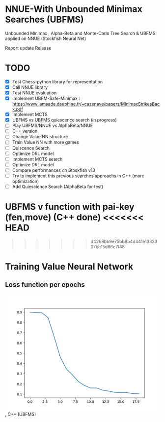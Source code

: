 # NNUE-With Unbounded Minimax Searches (UBFMS)
Unbounded Minimax , Alpha-Beta and Monte-Carlo Tree Search & UBFMS applied on NNUE (Stockfish Neural Net) 

Report update
Release

# TODO
- [x] Test Chess-python library for representation
- [x] Call NNUE library
- [x] Test NNUE evaluation
- [x] Implement UBFM-Safe-Minimax : https://www.lamsade.dauphine.fr/~cazenave/papers/MinimaxStrikesBack.pdf
- [x] Implement MCTS
- [x] UBFMS vs UBFMS quiescence search (in progress)
- [ ] Play UBFMS/NNUE vs AlphaBéta/NNUE
- [ ] C++ version
- [ ] Change Value NN structure
- [ ] Train Value NN with more games 
- [ ] Quiscence Search
- [ ] Optimize DRL model 
- [ ] Implement MCTS search
- [ ] Optimize DRL model 
- [ ] Compare performances on Stoskfish v13
- [ ] Try to implement this previous searches approachs in C++ (more optimization)
- [ ] Add Quiescience Search (AlphaBeta for test)

UBFMS v function with pai-key (fen,move) (C++ done)
<<<<<<< HEAD
=======

>>>>>>> d4268bb9e75bb8b4d441e1333307be15d86e7f48
# Training Value Neural Network 
## Loss function per epochs 
![img.png](models/img.png) , C++ (UBFMS)
